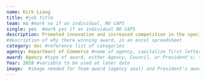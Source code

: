 ```yaml
---
name: Kirk Liang
title: #job title
team: no #mark no if an individual, NO CAPS
single: yes  #mark yes if an individual NO CAPS
description: Promoted innovation and increased competition in the specialized satellite communications industry through the transfer of NOAA technology to a small business. Mr. Liang managed the complex effort and stayed within budget and on schedule.
#description of why there winning award, in an excel spreadsheet
category: doc #reference list of categories
agency: Department of Commerce #name of agency, capitalize first letter of each name
award: Agency #type of award, either Agency, Council, or President's; this is case sensitive so make sure to match the options listed exactly. This section generates the format of the card
Year: 2018 #variable to be used at later date
image:  #image needed for Team award (agency seal) and President's award (headshot); leave empty if and individual Agency award
---
```

